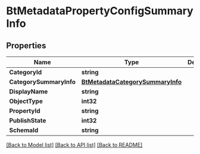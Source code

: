 # BtMetadataPropertyConfigSummaryInfo

## Properties

Name | Type | Description | Notes
------------ | ------------- | ------------- | -------------
**CategoryId** | **string** |  | [optional] 
**CategorySummaryInfo** | [**BtMetadataCategorySummaryInfo**](BTMetadataCategorySummaryInfo.md) |  | [optional] 
**DisplayName** | **string** |  | [optional] 
**ObjectType** | **int32** |  | [optional] 
**PropertyId** | **string** |  | [optional] 
**PublishState** | **int32** |  | [optional] 
**SchemaId** | **string** |  | [optional] 

[[Back to Model list]](../README.md#documentation-for-models) [[Back to API list]](../README.md#documentation-for-api-endpoints) [[Back to README]](../README.md)


